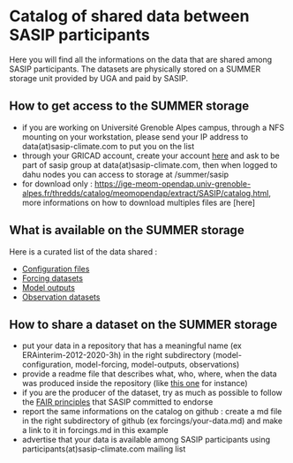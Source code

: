 # Catalog of shared data between SASIP participants

Here you will find all the informations on the data that are shared among SASIP participants.
The datasets are physically stored on a SUMMER storage unit provided by UGA and paid by SASIP.

## How to get access to the SUMMER storage

  - if you are working on Université Grenoble Alpes campus, through a NFS mounting on your workstation, please send your IP address to data(at)sasip-climate.com to put you on the list
  - through your GRICAD account, create your account [here](https://perseus.univ-grenoble-alpes.fr/create-account/portal) and ask to be part of sasip group at data(at)sasip-climate.com, then when logged to dahu nodes you can access to storage at /summer/sasip 
  - for download only : https://ige-meom-opendap.univ-grenoble-alpes.fr/thredds/catalog/meomopendap/extract/SASIP/catalog.html, more informations on how to download multiples files are [here]
  
## What is available on the SUMMER storage

Here is a curated list of the data shared :

  - [Configuration files](https://github.com/sasip-climate/catalog-shared-data-SASIP/blob/main/configuration.md)
  - [Forcing datasets](https://github.com/sasip-climate/catalog-shared-data-SASIP/blob/main/forcings.md)
  - [Model outputs](https://github.com/sasip-climate/catalog-shared-data-SASIP/blob/main/outputs.md)
  - [Observation datasets](https://github.com/sasip-climate/catalog-shared-data-SASIP/blob/main/observations.md)

## How to share a dataset on the SUMMER storage

  - put your data in a repository that has a meaningful name (ex ERAinterim-2012-2020-3h) in the right subdirectory (model-configuration, model-forcing, model-outputs, observations)
  - provide a readme file that describes what, who, where, when the data was produced inside the repository (like [this one](https://github.com/sasip-climate/catalog-shared-data-SASIP/blob/main/forcings/ERAinterim-2012-2020-3h.md) for instance)
  - if you are the producer of the dataset, try as much as possible to follow the [FAIR principles](https://docs.google.com/document/d/1moZo0tm6TOAgQRz365cTmpi2rT8mJePQvVMb5hlErsg/edit#heading=h.rw6dy5m1ru3m) that SASIP committed to endorse 
  - report the same informations on the catalog on github : create a md file in the right subdirectory of github (ex forcings/your-data.md) and make a link to it in forcings.md in this example
  - advertise that your data is available among SASIP participants using participants(at)sasip-climate.com mailing list



    
    
